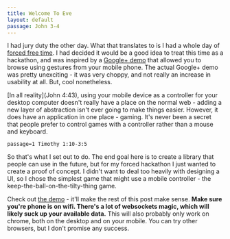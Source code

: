 ```yaml
---
title: Welcome To Eve
layout: default
passage: John 3-4
---
```


I had jury duty the other day.  What that translates to is I had a whole day of [forced free time](https://twitter.com/Joe_Wegner/status/288812290910859265).  I had decided it would be a good idea to treat this time as a hackathon, and was inspired by a [Google+ demo](http://odem.chromeexperiments.com/8mEis2) that allowed you to browse using gestures from your mobile phone.  The actual Google+ demo was pretty unexciting - it was very choppy, and not really an increase in usability at all.  But, cool nonetheless.

[In all reality](John 4:43), using your mobile device as a controller for your desktop computer doesn't really have a place on the normal web - adding a new layer of abstraction isn't ever going to make things easier.  However, it does have an application in one place - gaming.  It's never been a secret that people prefer to control games with a controller rather than a mouse and keyboard.

`passage=1 Timothy 1:10-3:5`

So that's what I set out to do.  The end goal here is to create a library that people can use in the future, but for my forced hackathon I just wanted to create a proof of concept.  I didn't want to deal too heavily with designing a UI, so I chose the simplest game that might use a mobile controller - the keep-the-ball-on-the-tilty-thing game.

Check out [the demo](http://mobile-interactive.herokuapp.com/) - it'll make the rest of this post make sense.  **Make sure you're phone is on wifi.  There's a lot of websockets magic, which will likely suck up your available data.**  This will also probably only work on chrome, both on the desktop and on your mobile.  You can try other browsers, but I don't promise any success.